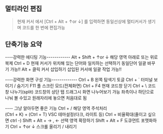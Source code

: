 ## 멀티라인 편집

>  현재 커서 에서 [Ctrl + Alt + ↑or ↓] 를 입력하면 동일선상에 멀티커서가 생기며 코드를 한 번에 편집가능



## 단축기능 요약

----강력한 에디팅 기능------------
Alt + Shift + ↑or ↓  		해당 영역 아래로 또는 위로 복제 
Ctrl + D  			현재 커서가 위치해 있는 단어와 일치하는 선택하기
					동일단어 일괄 바꾸기 가능!!
Alt + 				클릭  커서 삽입하기
					삽입된 커서에 일괄 작업 가능!!

----강력한 화면 구성 기능-------------
Ctrl + B  			왼쪽 탐색기 토글
Ctrl + ` 			터미널 보이기 / 숨기기 
F11 				풀 스크린 모드(전체화면) 
Ctrl + F4 			현재 코드창 닫기 
Ctrl + \ 			코드 창 나누기(split)
코드창의 상단 탭 드래그시 화면 나누어보기 가능
	좌측이나 하단으로 나눠 볼 수있고 원래자리에 놓으면 처음대로 됨

---- 그냥 알아두면 좋은 기능
Ctrl + /  			해당 영역 주석처리  
(Ctrl + K) + (Ctrl + T)  	VSC 테마설정(다크, 라이트 등) 
Ctrl + 				비율확대(줄이고 싶으면  ctrl -)
Shift + Alt + → , ←  		선택 영역 확장하기 
Shift + Alt + F 		도큐먼트 포맷화하기
Ctrl + ↑or ↓  		스크롤 올리기 / 내리기 

